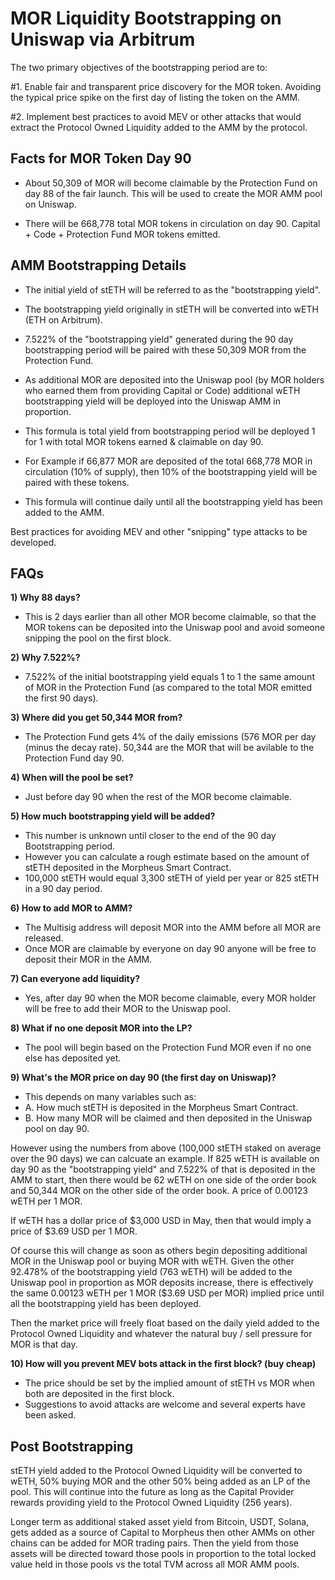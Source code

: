 # MOR Liquidity Bootstrapping on Uniswap via Arbitrum
The two primary objectives of the bootstrapping period are to: 

#1. Enable fair and transparent price discovery for the MOR token. Avoiding the typical price spike on the first day of listing the token on the AMM.

#2. Implement best practices to avoid MEV or other attacks that would extract the Protocol Owned Liquidity added to the AMM by the protocol.

## Facts for MOR Token Day 90
- About 50,309 of MOR will become claimable by the Protection Fund on day 88 of the fair launch. This will be used to create the MOR AMM pool on Uniswap.

- There will be 668,778 total MOR tokens in circulation on day 90. Capital + Code + Protection Fund MOR tokens emitted.

## AMM Bootstrapping Details
- The initial yield of stETH will be referred to as the "bootstrapping yield".

- The bootstrapping yield originally in stETH will be converted into wETH (ETH on Arbitrum).

- 7.522% of the "bootstrapping yield" generated during the 90 day bootstrapping period will be paired with these 50,309 MOR from the Protection Fund.

- As additional MOR are deposited into the Uniswap pool (by MOR holders who earned them from providing Capital or Code) additional wETH bootstrapping yield will be deployed into the Uniswap AMM in proportion.

- This formula is total yield from bootstrapping period will be deployed 1 for 1 with total MOR tokens earned & claimable on day 90.

- For Example if 66,877 MOR are deposited of the total 668,778 MOR in circulation (10% of supply), then 10% of the bootstrapping yield will be paired with these tokens. 

- This formula will continue daily until all the bootstrapping yield has been added to the AMM.

Best practices for avoiding MEV and other "snipping" type attacks to be developed.

## FAQs
**1) Why 88 days?**
- This is 2 days earlier than all other MOR become claimable, so that the MOR tokens can be deposited into the Uniswap pool and avoid someone snipping the pool on the first block.

**2) Why 7.522%?**
- 7.522% of the initial bootstrapping yield equals 1 to 1 the same amount of MOR in the Protection Fund (as compared to the total MOR emitted the first 90 days).

**3) Where did you get 50,344 MOR from?**
- The Protection Fund gets 4% of the daily emissions (576 MOR per day (minus the decay rate). 50,344 are the MOR that will be avilable to the Protection Fund day 90.

**4) When will the pool be set?**
- Just before day 90 when the rest of the MOR become claimable.

**5) How much bootstrapping yield will be added?**
- This number is unknown until closer to the end of the 90 day Bootstrapping period.
- However you can calculate a rough estimate based on the amount of stETH deposited in the Morpheus Smart Contract.
- 100,000 stETH would equal 3,300 stETH of yield per year or 825 stETH in a 90 day period.

**6) How to add MOR to AMM?**
- The Multisig address will deposit MOR into the AMM before all MOR are released.
- Once MOR are claimable by everyone on day 90 anyone will be free to deposit their MOR in the AMM.

**7) Can everyone add liquidity?**
- Yes, after day 90 when the MOR become claimable, every MOR holder will be free to add their MOR to the Uniswap pool.

**8) What if no one deposit MOR into the LP?**
- The pool will begin based on the Protection Fund MOR even if no one else has deposited yet.

**9) What's the MOR price on day 90 (the first day on Uniswap)?**
- This depends on many variables such as: 
- A. How much stETH is deposited in the Morpheus Smart Contract.
- B. How many MOR will be claimed and then deposited in the Uniswap pool on day 90.
  
However using the numbers from above (100,000 stETH staked on average over the 90 days) we can calcuate an example. If 825 wETH is available on day 90 as the "bootstrapping yield" and 7.522% of that is deposited in the AMM to start, then there would be 62 wETH on one side of the order book and 50,344 MOR on the other side of the order book. A price of 0.00123 wETH per 1 MOR.

If wETH has a dollar price of $3,000 USD in May, then that would imply a price of $3.69 USD per 1 MOR. 

Of course this will change as soon as others begin depositing additional MOR in the Uniswap pool or buying MOR with wETH.
Given the other 92.478% of the bootstrapping yield (763 wETH) will be added to the Uniswap pool in proportion as MOR deposits increase, there is effectively the same 0.00123 wETH per 1 MOR ($3.69 USD per MOR) implied price until all the bootstrapping yield has been deployed. 

Then the market price will freely float based on the daily yield added to the Protocol Owned Liquidity and whatever the natural buy / sell pressure for MOR is that day.

**10) How will you prevent MEV bots attack in the first block? (buy cheap)**
- The price should be set by the implied amount of stETH vs MOR when both are deposited in the first block.
- Suggestions to avoid attacks are welcome and several experts have been asked.

## Post Bootstrapping

stETH yield added to the Protocol Owned Liquidity will be converted to wETH, 50% buying MOR and the other 50% being added as an LP of the pool. This will continue into the future as long as the Capital Provider rewards providing yield to the Protocol Owned Liquidity (256 years).

Longer term as additional staked asset yield from Bitcoin, USDT, Solana, gets added as a source of Capital to Morpheus then other AMMs on other chains can be added for MOR trading pairs. Then the yield from those assets will be directed toward those pools in proportion to the total locked value held in those pools vs the total TVM across all MOR AMM pools.
